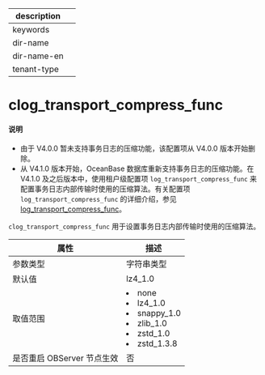 |description||
|---|---|
|keywords||
|dir-name||
|dir-name-en||
|tenant-type||

# clog_transport_compress_func

<main id="notice" type='explain'>
<h4>说明</h4>
<ul><li>由于 V4.0.0 暂未支持事务日志的压缩功能，该配置项从 V4.0.0 版本开始删除。</li>
<li>从 V4.1.0 版本开始，OceanBase 数据库重新支持事务日志的压缩功能。在 V4.1.0 及之后版本中，使用租户级配置项 <code>log_transport_compress_func</code> 来配置事务日志内部传输时使用的压缩算法。有关配置项 <code>log_transport_compress_func</code> 的详细介绍，参见 <a href="../400.tenant-level-configuration-items/5900.log_transport_compress_func.md">log_transport_compress_func</a>。</li></ul>
</main>

`clog_transport_compress_func` 用于设置事务日志内部传输时使用的压缩算法。

|      **属性**      |                                                                                                                                                **描述**                                                                                                                                                |
|------------------|------------------------------------------------------------------------------------------------------------------------------------------------------------------------------------------------------------------------------------------------------------------------------------------------------|
| 参数类型             | 字符串类型                                                                                                                                                                                                                                                                                                |
| 默认值              | lz4_1.0                                                                                                                                                                                                                                                                                              |
| 取值范围             | </li><li> none   </li><li> lz4_1.0   </li><li> snappy_1.0   </li><li> zlib_1.0   </li><li> zstd_1.0   </li><li> zstd_1.3.8    |
| 是否重启 OBServer 节点生效 | 否                                                                                                                                                                                                                                                                                                    |

